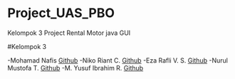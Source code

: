 # Project_UAS_PBO
Kelompok 3 Project Rental Motor java GUI


#Kelompok 3

-Mohamad Nafis [Github](https://github.com/NafMn)
-Niko Riant C. [Github](https://github.com/royalrumble3)
-Eza Rafli V. S. [Github](https://github.com/Zaraply)
-Nurul Mustofa T. [Github](https://github.com/Musstf)
-M. Yusuf Ibrahim R. [Github](https://github.com/NafMn)
